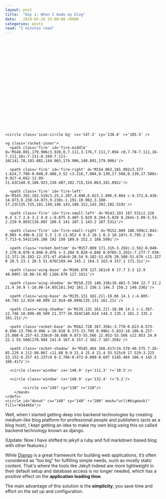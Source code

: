 ```yaml
---
layout: post
title:  "Day 1: When I made my blog"
date:   2019-05-26 15:00:00 +0900
categories: posts
read: "2 minutes read"
---
```


<svg version='1.1' x='0px' y='0px' width='307px' height='283px' id='rocket'>
  
    <circle class='icon-circle bg' cx='147.5' cy='138.6' r='105.5' />
    
    <g class='rocket-inner'>
      <path class='fire' id='fire-middle' d='M148.891,179.906c3.928,0,7.111,3.176,7.111,7.094 c0,7.78-7.111,16-7.111,16s-7.111-8.349-7.111-16C141.78,183.082,144.963,179.906,148.891,179.906z'/>
      
      <path class='fire' id='fire-right' d='M154.063,181.092c3.577-1.624,7.788-0.048,9.408,3.52 c3.216,7.084,0.139,17.508,0.139,17.508s-9.927-4.662-13.09-11.63C148.9,186.923,150.487,182.715,154.063,181.092z'/>
      
      <path class='fire' id='fire-left' d='M143.392,182.519c3.25,2.207,4.098,6.623,1.896,9.864 c-4.372,6.436-14.873,9.238-14.873,9.238s-1.191-10.902,3.108-17.23C135.725,181.149,140.143,180.312,143.392,182.519z'/>
      
      <path class='fire' id='fire-small-left' d='M143.193 187.531c2.226 0.4 3.7 2.6 3.2 4.8 c-0.875 4.407-5.829 8.264-5.829 8.264s-3.09-5.53-2.229-9.865C138.807 188.5 141 187.1 143.2 187.531z'/>
      
      <path class='fire' id='fire-small-right' d='M152.089 188.599c2.043-0.985 4.496-0.132 5.5 1.9 c1.952 4 0.3 10.1 0.3 10.107s-5.795-2.56-7.713-6.541C149.186 192 150 189.6 152.1 188.599z'/>
      
      <path class='rocket-bottom' d='M157.069 171.31h-3.292c-1.562-0.048-3.178-0.076-4.846-0.076 s-3.284 0.028-4.846 0.076h-3.292c-7.277-7.938-12.371-26.182-12.371-47.434c0-28.54 9.182-51.676 20.508-51.676 c11.327 0 20.5 23.1 20.5 51.676C169.44 145.1 164.3 163.4 157.1 171.31z'/>
      
      <path class='wing-base' d='M166.678 127.161c0 0 17.7 3.3 12.9 48.099l-18.06-14.05 L166.678 127.161z'/>
      
      <path class='wing-shadow' d='M158.225 140.336c10.481-5.584 22.7 22.2 21.4 34.9 l-18.06-14.05C161.542 161.2 156.1 144.3 158.2 140.336z'/>
      
      <path class='wing-base' d='M135.131 161.21l-18.06 14.1 c-4.805-44.793 12.924-48.099 12.924-48.099L135.131 161.21z'/>
      
      <path class='wing-shadow' d='M135.131 161.21l-18.06 14.1 c-1.367-12.746 10.896-40.509 21.377-34.924C140.614 144.3 135.1 161.2 135.1 161.21z'/>
      
      <path class='rocket-base' d='M162.728 167.358c-3.778-0.623-8.573-0.996-13.796-0.996 s-10.018 0.373-13.795 0.996c-5.033-10.186-8.257-25.808-8.257-43.338c0-30.688 9.873-55.566 22.052-55.566 s22.053 24.9 22.1 55.566C170.984 141.6 167.8 157.2 162.7 167.358z'/>
      
      <path class='rocket-shadow' d='M145.464 166.417c19.578-40.575 7.26-85.229 4.112-98.067 c11.88 0.9 21.4 25.4 21.4 55.525c0 17.529-3.225 33.152-8.257 43.337c0 0-3.786-0.472-8.069-0.697 S145.464 166.4 145.5 166.417z'/>
      
      <circle class='window' cx='148.9' cy='111.3' r='10.5'/>
      
      <circle class='window' cx='148.9' cy='132.4' r='5.2'/>
  </g>

  <circle class='icon-circle circlefront' cx='147.5' cy='138.6' r='108.5' fill='none' />
  
  <defs>
        <mask id="bigmask">
            
            <circle cx="148" cy="138" r="110"/>
        </mask>
    </defs>
    <circle id="donut" cx="148" cy="140" r="200" mask="url(#bigmask)" fill="#34495e"/>
</svg>

Well, when I started getting deep into backend technologies by creating medium-like blog platform for professional people and publishers (acts as a blog host), I kept getting an idea to make my own blog using this so called backend technology known as django.

(Update: Now I have shifted to jekyll a ruby and full markdown based blog with other features.)

While [Django](https://www.djangoproject.com/) is a great framework for building web applications, it’s often considered as “too big” for fulfilling simple needs, such as mostly static content. That's where the tools like Jekyll indeed are more lightweight in their default setup and database access is no longer needed, which has a positive effect on the **application loading time**.

The main advantage of this solution is the **simplicity**, you save time and effort on the set up and configuration.

